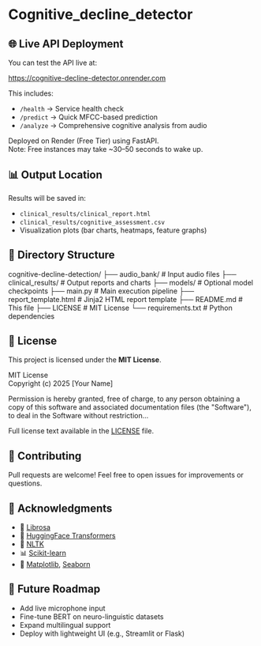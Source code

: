 
# Cognitive_decline_detector

## 🌐 Live API Deployment

You can test the API live at:

https://cognitive-decline-detector.onrender.com

This includes:
- `/health` → Service health check
- `/predict` → Quick MFCC-based prediction
- `/analyze` → Comprehensive cognitive analysis from audio

Deployed on Render (Free Tier) using FastAPI.  
Note: Free instances may take ~30–50 seconds to wake up.

## 📊 Output Location

Results will be saved in:
- `clinical_results/clinical_report.html`
- `clinical_results/cognitive_assessment.csv`
- Visualization plots (bar charts, heatmaps, feature graphs)

## 📂 Directory Structure


cognitive-decline-detection/
├── audio_bank/                # Input audio files
├── clinical_results/          # Output reports and charts
├── models/                    # Optional model checkpoints
├── main.py                    # Main execution pipeline
├── report_template.html       # Jinja2 HTML report template
├── README.md                  # This file
├── LICENSE                    # MIT License
└── requirements.txt           # Python dependencies


## 📑 License

This project is licensed under the **MIT License**.

MIT License  
Copyright (c) 2025 [Your Name]

Permission is hereby granted, free of charge, to any person obtaining a copy
of this software and associated documentation files (the "Software"), to deal
in the Software without restriction...

Full license text available in the [LICENSE](LICENSE) file.

## 🤝 Contributing

Pull requests are welcome! Feel free to open issues for improvements or questions.

## 🙌 Acknowledgments

- 🎵 [Librosa](https://librosa.org)  
- 🤗 [HuggingFace Transformers](https://huggingface.co)  
- 📘 [NLTK](https://www.nltk.org)  
- 📊 [Scikit-learn](https://scikit-learn.org)  
- 🎨 [Matplotlib](https://matplotlib.org), [Seaborn](https://seaborn.pydata.org)

## 🚀 Future Roadmap

- Add live microphone input  
- Fine-tune BERT on neuro-linguistic datasets  
- Expand multilingual support  
- Deploy with lightweight UI (e.g., Streamlit or Flask)
